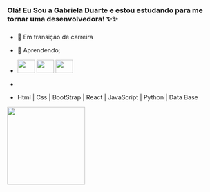 ### Olá! Eu Sou a Gabriela Duarte e estou estudando para me tornar uma desenvolvedora! ✨✨
###
###

- 🔭 Em transição de carreira
- 🌱 Aprendendo;
- <img height = "30" width = "40" src="https://cdn.jsdelivr.net/gh/devicons/devicon/icons/css3/css3-original.svg" /> <img height = "30" width = "40"  src="https://cdn.jsdelivr.net/gh/devicons/devicon/icons/python/python-original.svg" /> <img height = "30" width = "40" src="https://cdn.jsdelivr.net/gh/devicons/devicon/icons/javascript/javascript-original.svg" />
          

- 
- Html | Css | BootStrap | React | JavaScript | Python | Data Base 


<a href="https://github.com/duartegabriela"/>
<img height="180em"src="https://github-readme-stats.vercel.app/api?username=duartegabriela&show_icons=true&theme=omni" />
</picture>
<!--
<img height="180em" src="https://github-readme-stats.vercel.app/api/top-langs/?username=duartegabriela&layout=compact&theme=omni"/> 
-->
          
